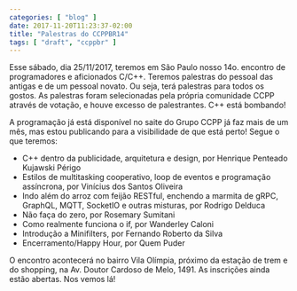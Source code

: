 ```yaml
---
categories: [ "blog" ]
date: 2017-11-20T11:23:37-02:00
title: "Palestras do CCPPBR14"
tags: [ "draft", "ccppbr" ]
---
```

Esse sábado, dia 25/11/2017, teremos em São Paulo nosso 14o. encontro de programadores e aficionados C/C++. Teremos palestras do pessoal das antigas e de um pessoal novato. Ou seja, terá palestras para todos os gostos. As palestras foram selecionadas pela própria comunidade CCPP através de votação, e houve excesso de palestrantes. C++ está bombando!

A programação já está disponível no saite do Grupo CCPP já faz mais de um mês, mas estou publicando para a visibilidade de que está perto! Segue o que teremos:

 - C++ dentro da publicidade, arquitetura e design, por Henrique Penteado Kujawski Périgo
 - Estilos de multitasking cooperativo, loop de eventos e programação assíncrona, por Vinícius dos Santos Oliveira
 - Indo além do arroz com feijão RESTful, enchendo a marmita de gRPC, GraphQL, MQTT, SocketIO e outras misturas, por Rodrigo Delduca
 - Não faça do zero, por Rosemary Sumitani
 - Como realmente funciona o if, por Wanderley Caloni
 - Introdução a Minifilters, por Fernando Roberto da Silva
 - Encerramento/Happy Hour, por Quem Puder

O encontro acontecerá no bairro Vila Olímpia, próximo da estação de trem e do shopping, na Av. Doutor Cardoso de Melo, 1491. As inscrições ainda estão abertas. Nos vemos lá!
